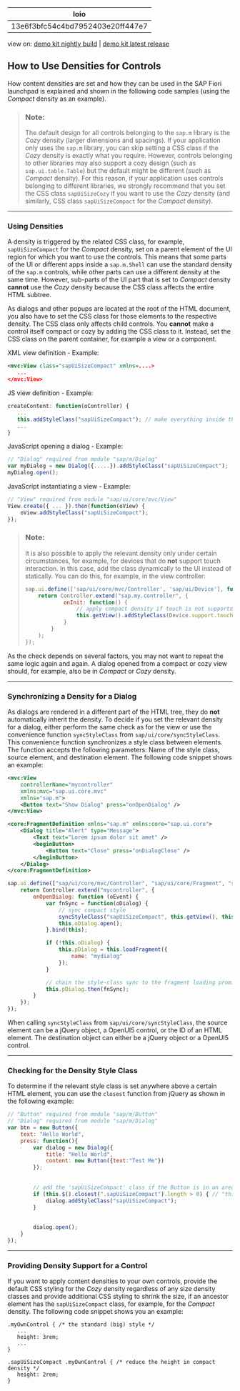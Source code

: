 <!-- loio13e6f3bfc54c4bd7952403e20ff447e7 -->

| loio |
| -----|
| 13e6f3bfc54c4bd7952403e20ff447e7 |

<div id="loio">

view on: [demo kit nightly build](https://openui5nightly.hana.ondemand.com/#/topic/13e6f3bfc54c4bd7952403e20ff447e7) | [demo kit latest release](https://openui5.hana.ondemand.com/#/topic/13e6f3bfc54c4bd7952403e20ff447e7)</div>

## How to Use Densities for Controls

How content densities are set and how they can be used in the SAP Fiori launchpad is explained and shown in the following code samples \(using the *Compact* density as an example\).

> ### Note:  
> The default design for all controls belonging to the `sap.m` library is the *Cozy* density \(larger dimensions and spacings\). If your application only uses the `sap.m` library, you can skip setting a CSS class if the *Cozy* density is exactly what you require. However, controls belonging to other libraries may also support a cozy design \(such as `sap.ui.table.Table`\) but the default might be different \(such as *Compact* density\). For this reason, if your application uses controls belonging to different libraries, we strongly recommend that you set the CSS class `sapUiSizeCozy` if you want to use the *Cozy* density \(and similarly, CSS class `sapUiSizeCompact` for the *Compact* density\).

***

### Using Densities

A density is triggered by the related CSS class, for example, `sapUiSizeCompact` for the *Compact* density, set on a parent element of the UI region for which you want to use the controls. This means that some parts of the UI or different apps inside a `sap.m.Shell` can use the standard density of the `sap.m` controls, while other parts can use a different density at the same time. However, sub-parts of the UI part that is set to *Compact* density **cannot** use the *Cozy* density because the CSS class affects the entire HTML subtree.

As dialogs and other popups are located at the root of the HTML document, you also have to set the CSS class for those elements to the respective density. The CSS class only affects child controls. You **cannot** make a control itself compact or cozy by adding the CSS class to it. Instead, set the CSS class on the parent container, for example a view or a component.

XML view definition - Example:

``` xml
<mvc:View class="sapUiSizeCompact" xmlns=....>
   ...
</mvc:View>
```

JS view definition - Example:

``` js
createContent: function(oController) {
   ...
   this.addStyleClass("sapUiSizeCompact"); // make everything inside this View appear in Compact density
   ...
}
```

JavaScript opening a dialog - Example:

``` js
// "Dialog" required from module "sap/m/Dialog"
var myDialog = new Dialog({.....}).addStyleClass("sapUiSizeCompact");
myDialog.open();
```

JavaScript instantiating a view - Example:

``` js
// "View" required from module "sap/ui/core/mvc/View"
View.create({ ... }).then(function(oView) {
    oView.addStyleClass("sapUiSizeCompact");
});
```

> ### Note:  
> It is also possible to apply the relevant density only under certain circumstances, for example, for devices that do **not** support touch interaction. In this case, add the class dynamically to the UI instead of statically. You can do this, for example, in the view controller:
> 
> ``` js
> sap.ui.define(['sap/ui/core/mvc/Controller', 'sap/ui/Device'], function(Controller, Device) {
>     return Controller.extend("sap.my.controller", {
>             onInit: function() {
>                 // apply compact density if touch is not supported, the standard cozy design otherwise
>                 this.getView().addStyleClass(Device.support.touch ? "sapUiSizeCozy" : "sapUiSizeCompact");
>             }
>         }
>     );
> });
> ```

As the check depends on several factors, you may not want to repeat the same logic again and again. A dialog opened from a compact or cozy view should, for example, also be in *Compact* or *Cozy* density.

***

### Synchronizing a Density for a Dialog

As dialogs are rendered in a different part of the HTML tree, they do **not** automatically inherit the density. To decide if you set the relevant density for a dialog, either perform the same check as for the view or use the convenience function `syncStyleClass` from `sap/ui/core/syncStyleClass`. This convenience function synchronizes a style class between elements. The function accepts the following parameters: Name of the style class, source element, and destination element. The following code snippet shows an example:

``` xml
<mvc:View
    controllerName="mycontroller"
    xmlns:mvc="sap.ui.core.mvc"
    xmlns="sap.m">
    <Button text="Show Dialog" press="onOpenDialog" />
</mvc:View>
```

``` xml
<core:FragmentDefinition xmlns="sap.m" xmlns:core="sap.ui.core">
    <Dialog title="Alert" type="Message">
        <Text text="Lorem ipsum dolor sit amet" />
        <beginButton>
            <Button text="Close" press="onDialogClose" />
        </beginButton>
    </Dialog>
</core:FragmentDefinition>
```

``` js
sap.ui.define(["sap/ui/core/mvc/Controller", "sap/ui/core/Fragment", "sap/ui/core/syncStyleClass"], function(Controller, Fragment, syncStyleClass) {
    return Controller.extend("mycontroller", {
        onOpenDialog: function (oEvent) {
            var fnSync = function(oDialog) {
                // sync compact style
                syncStyleClass("sapUiSizeCompact", this.getView(), this.oDialog);
                this.oDialog.open();
            }.bind(this);

            if (!this.oDialog) {
                this.pDialog = this.loadFragment({
                    name: "mydialog"
                });
            }

            // chain the style-class sync to the fragment loading promise
            this.pDialog.then(fnSync);
        }
    });
});
```

When calling `syncStyleClass` from `sap/ui/core/syncStyleClass`, the source element can be a jQuery object, a OpenUI5 control, or the ID of an HTML element. The destination object can either be a jQuery object or a OpenUI5 control.

***

### Checking for the Density Style Class

To determine if the relevant style class is set anywhere above a certain HTML element, you can use the `closest` function from jQuery as shown in the following example:

``` js
// "Button" required from module "sap/m/Button"
// "Dialog" required from module "sap/m/Dialog"
var btn = new Button({
    text: "Hello World",
    press: function(){
        var dialog = new Dialog({
            title: "Hello World",
            content: new Button({text:"Test Me"})
        });
        
        
        // add the 'sapUiSizeCompact' class if the Button is in an area using Compact density
        if (this.$().closest(".sapUiSizeCompact").length > 0) { // "this" in the event handler is the control that triggered the event
            dialog.addStyleClass("sapUiSizeCompact");
        }
        
        
        dialog.open();
    }
});
```

***

### Providing Density Support for a Control

If you want to apply content densities to your own controls, provide the default CSS styling for the *Cozy* density regardless of any size density classes and provide additional CSS styling to shrink the size, if an ancestor element has the `sapUiSizeCompact` class, for example, for the *Compact* density. The following code snippet shows you an example:

```
.myOwnControl { /* the standard (big) style */
   ...
   height: 3rem;
   ...
}

.sapUiSizeCompact .myOwnControl { /* reduce the height in compact density */
   height: 2rem;
}
```

